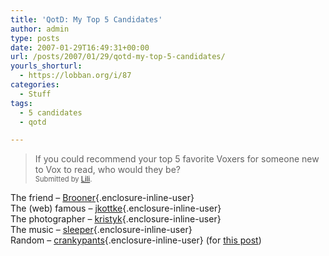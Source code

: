 ```yaml
---
title: 'QotD: My Top 5 Candidates'
author: admin
type: posts
date: 2007-01-29T16:49:31+00:00
url: /posts/2007/01/29/qotd-my-top-5-candidates/
yourls_shorturl:
  - https://lobban.org/i/87
categories:
  - Stuff
tags:
  - 5 candidates
  - qotd

---
```

> If you could recommend your top 5 favorite Voxers for someone new to Vox to read, who would they be?&#160;   
> <span style="font-size: 0.8em">Submitted by <a class="enclosure-inline-user" href="http://www.vox.com/gone/">Lili</a>.</span>

The friend &#8211; [Brooner][1]{.enclosure-inline-user}  
The (web) famous &#8211; [jkottke][2]{.enclosure-inline-user}  
The photographer &#8211; [kristyk][3]{.enclosure-inline-user}  
The music &#8211; [sleeper][4]{.enclosure-inline-user}  
Random &#8211; [crankypants][5]{.enclosure-inline-user} (for [this post][6])

 [1]: http://brooner.vox.com/
 [2]: http://jkottke.vox.com/
 [3]: http://kristyk.vox.com/
 [4]: http://weheartmusic.vox.com/
 [5]: http://stuft.vox.com/
 [6]: http://stuft.vox.com/library/post/stuff-my-mom-says-that-i-now-realize-is-weird.html